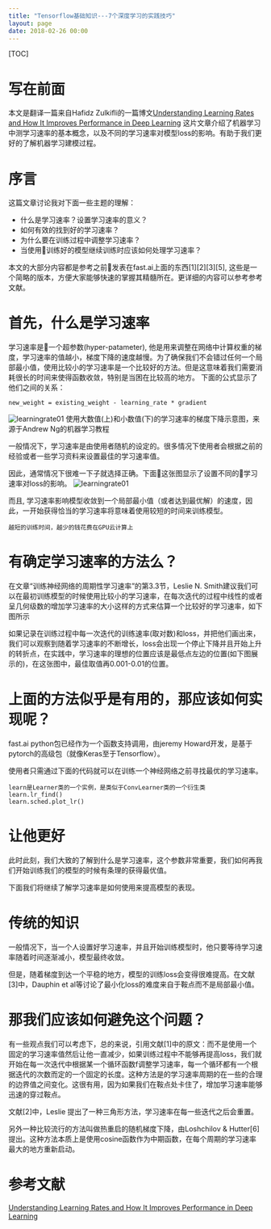 ```yaml
---
title: "Tensorflow基础知识---7个深度学习的实践技巧"
layout: page
date: 2018-02-26 00:00
---
```


[TOC]

# 写在前面
本文是翻译一篇来自Hafidz Zulkifli的一篇博文[Understanding Learning Rates and How It Improves Performance in Deep Learning](https://towardsdatascience.com/understanding-learning-rates-and-how-it-improves-performance-in-deep-learning-d0d4059c1c10)
这片文章介绍了机器学习中测学习速率的基本概念，以及不同的学习速率对模型loss的影响。有助于我们更好的了解机器学习建模过程。

# 序言
这篇文章讨论我对下面一些主题的理解：
- 什么是学习速率？设置学习速率的意义？
- 如何有效的找到好的学习速率？
- 为什么要在训练过程中调整学习速率？
- 当使用训练好的模型继续训练时应该如何处理学习速率？

本文的大部分内容都是参考之前发表在fast.ai上面的东西[1][2][3][5], 这些是一个简略的版本，方便大家能够快速的掌握其精髓所在。更详细的内容可以参考参考文献。

# 首先，什么是学习速率
学习速率是一个超参数(hyper-patameter), 他是用来调整在网络中计算权重的梯度，学习速率的值越小，梯度下降的速度越慢。为了确保我们不会错过任何一个局部最小值，使用比较小的学习速率是一个比较好的方法。但是这意味着我们需要消耗很长的时间来使得函数收敛，特别是当困在比较高的地方。
下面的公式显示了他们之间的关系：
```
new_weight = existing_weight - learning_rate * gradient
```
<img src="/wiki/static/images/deeplearning/learningrate/01.png" alt="learningrate01"/>
使用大数值(上)和小数值(下)的学习速率的梯度下降示意图，来源于Andrew Ng的机器学习教程

一般情况下，学习速率是由使用者随机的设定的。很多情况下使用者会根据之前的经验或者一些学习资料来设置最佳的学习速率值。

因此，通常情况下很难一下子就选择正确。下面这张图显示了设置不同的学习速率对loss的影响。
<img src="/wiki/static/images/deeplearning/learningrate/01.png" alt="learningrate01"/>

而且, 学习速率影响模型收敛到一个局部最小值（或者达到最优解）的速度，因此，一开始获得恰当的学习速率将意味着使用较短的时间来训练模型。
```
越短的训练时间，越少的钱花费在GPU云计算上
```
# 有确定学习速率的方法么？
在文章“训练神经网络的周期性学习速率”的第3.3节，Leslie N. Smith建议我们可以在最初训练模型的时候使用比较小的学习速率，在每次迭代的过程中线性的或者呈几何级数的增加学习速率的大小这样的方式来估算一个比较好的学习速率，如下图所示

如果记录在训练过程中每一次迭代的训练速率(取对数)和loss，并把他们画出来，我们可以观察到随着学习速率的不断增长，loss会出现一个停止下降并且开始上升的转折点，在实践中，学习速率的理想的位置应该是最低点左边的位置(如下图展示的)，在这张图中，最佳取值再0.001-0.01的位置。

# 上面的方法似乎是有用的，那应该如何实现呢？
fast.ai python包已经作为一个函数支持调用，由jeremy Howard开发，是基于pytorch的高级包（就像Keras至于Tensorflow）。

使用者只需通过下面的代码就可以在训练一个神经网络之前寻找最优的学习速率。

```
learn是Learner类的一个实例，是类似于ConvLearner类的一个衍生类
learn.lr_find()
learn.sched.plot_lr()
```
# 让他更好
此时此刻，我们大致的了解到什么是学习速率，这个参数非常重要，我们如何再我们开始训练我们的模型的时候有条理的获得最优值。 

下面我们将继续了解学习速率是如何使用来提高模型的表现。

# 传统的知识
一般情况下，当一个人设置好学习速率，并且开始训练模型时，他只要等待学习速率随着时间逐渐减小，模型最终收敛。

但是，随着梯度到达一个平稳的地方，模型的训练loss会变得很难提高。在文献[3]中，Dauphin et al等讨论了最小化loss的难度来自于鞍点而不是局部最小值。

# 那我们应该如何避免这个问题？
有一些观点我们可以考虑下，总的来说，引用文献[1]中的原文：而不是使用一个固定的学习速率值然后让他一直减少，如果训练过程中不能够再提高loss，我们就开始在每一次迭代中根据某一个循环函数f调整学习速率，每一个循环都有一个根据迭代的次数而定的一个固定的长度。这种方法是的学习速率周期的在一些的合理的边界值之间变化。这很有用，因为如果我们在鞍点处卡住了，增加学习速率能够迅速的穿过鞍点。

文献[2]中，Leslie 提出了一种三角形方法，学习速率在每一些迭代之后会重置。

另外一种比较流行的方法叫做热重启的随机梯度下降，由Loshchilov & Hutter[6]提出。这种方法本质上是使用cosine函数作为中期函数，在每个周期的学习速率最大的地方重新启动。



# 参考文献
[Understanding Learning Rates and How It Improves Performance in Deep Learning](https://towardsdatascience.com/understanding-learning-rates-and-how-it-improves-performance-in-deep-learning-d0d4059c1c10)